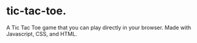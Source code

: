 # tic-tac-toe.
A Tic Tac Toe game that you can play directly in your browser.
Made with Javascript, CSS, and HTML.